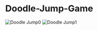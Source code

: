 # Doodle-Jump-Game

![Doodle Jump0](https://user-images.githubusercontent.com/105022064/167260739-2d03e18c-ed87-408f-a276-3a80d5b9b71d.png)
![Doodle Jump1](https://user-images.githubusercontent.com/105022064/167260749-27fe4f26-663c-4366-8335-618257cc4649.png)
